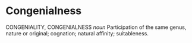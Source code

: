 # Congenialness

CONGENIALITY, CONGENIALNESS _noun_ Participation of the same genus, nature or original; cognation; natural affinity; suitableness.